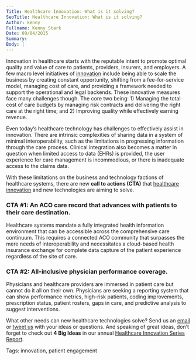 ```yaml
---
Title: Healthcare Innovation: What is it solving?
SeoTitle: Healthcare Innovation: What is it solving?
Author: kenny
Fullname: Kenny Stark
Date: 09/04/2015
Summary: 
Body: |
---
```

Innovation in healthcare starts with the reputable intent to promote optimal quality and value of care to patients, providers, insurers, and employers. A few macro level initiatives of [innovation](https://catalyze.io/solutions/enterprise-innovation) include being able to scale the business by creating constant opportunity, shifting from a fee-for-service model, managing cost of care, and providing a framework needed to support the operational and legal backends. These innovative measures face many challenges though. The core two being: 1) Managing the total cost of care budgets by managing risk contracts and delivering the right care at the right time; and 2) Improving quality while effectively earning revenue.

Even today’s healthcare technology has challenges to effectively assist in innovation. There are intrinsic complexities of sharing data in a system of minimal interoperability, such as the limitations in progressing information through the care process. Clinical integration also becomes a matter in question when limited access to data (EHRs) is provided, the user experience for care management is incommodious, or there is inadequate access to the claims data. 

With these limitations on the business and technology factions of healthcare systems, there are new **call to actions (CTA)** that [healthcare innovation](https://catalyze.io/solutions/enterprise-innovation) and new technologies are aiming to solve.

### CTA #1: An ACO care record that advances with patients to their care destination.
Healthcare systems mandate a fully integrated health information environment that can be accessible across the comprehensive care continuum. This requires a connected ACO community that surpasses the mere needs of interoperability and necessitates a cloud-based health insurance exchange for complete data capture of the patient experience regardless of the site of care. 

### CTA #2: All-inclusive physician performance coverage.
Physicians and healthcare providers are immersed in patient care but cannot do it all on their own. Physicians are seeking a reporting system that can show performance metrics, high-risk patients, coding improvements, prescription status, patient rosters, gaps in care, and predictive analysis to suggest interventions. 

What other needs can new healthcare technologies solve? Send us an [email](hello@catalyze.io) or [tweet us](https://twitter.com/catalyzeio) with your ideas or questions. And speaking of great ideas, don’t forget to check out **4 Big Ideas** in our annual [Healthcare Innovation Series Report](https://catalyze.io/innovation/2015).

Tags: innovation, patient engagement